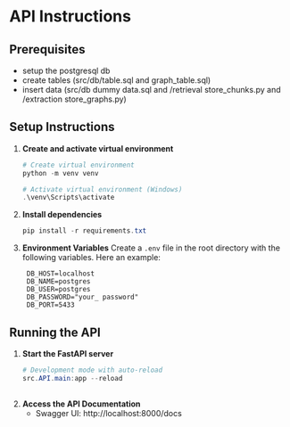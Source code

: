 # API Instructions

## Prerequisites

- setup the postgresql db
- create tables (src/db/table.sql and graph_table.sql)
- insert data (src/db dummy data.sql and /retrieval store_chunks.py and /extraction store_graphs.py)

## Setup Instructions

1. **Create and activate virtual environment**
   ```powershell
   # Create virtual environment
   python -m venv venv
   
   # Activate virtual environment (Windows)
   .\venv\Scripts\activate
   ```

2. **Install dependencies**
   ```powershell
   pip install -r requirements.txt
   ```

3. **Environment Variables**
   Create a `.env` file in the root directory with the following variables. Here an example:
   ```
    DB_HOST=localhost
    DB_NAME=postgres
    DB_USER=postgres
    DB_PASSWORD="your_ password"
    DB_PORT=5433
   ```

## Running the API

1. **Start the FastAPI server**
   ```powershell
   # Development mode with auto-reload
   src.API.main:app --reload 
  
2. **Access the API Documentation**
   - Swagger UI: http://localhost:8000/docs

